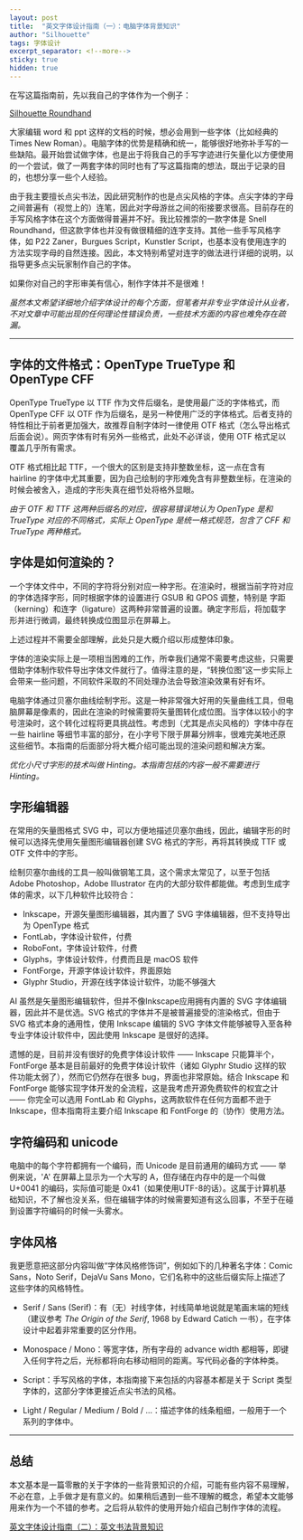 ```yaml
---
layout: post
title:  "英文字体设计指南（一）：电脑字体背景知识"
author: "Silhouette"
tags: 字体设计
excerpt_separator: <!--more-->
sticky: true
hidden: true
---
```


<!--more-->

在写这篇指南前，先以我自己的字体作为一个例子：

[Silhouette Roundhand](https://github.com/sil-z/Silhouette-Roundhand)

大家编辑 word 和 ppt 这样的文档的时候，想必会用到一些字体（比如经典的 Times New Roman）。电脑字体的优势是精确和统一，能够很好地弥补手写的一些缺陷。最开始尝试做字体，也是出于将我自己的手写字迹进行矢量化以方便使用的一个尝试，做了一两套字体的同时也有了写这篇指南的想法，既出于记录的目的，也想分享一些个人经验。

由于我主要擅长点尖书法，因此研究制作的也是点尖风格的字体。点尖字体的字母之间普遍有（视觉上的）连笔，因此对字母游丝之间的衔接要求很高。目前存在的手写风格字体在这个方面做得普遍并不好。我比较推崇的一款字体是 Snell Roundhand，但这款字体也并没有做很精细的连字支持。其他一些手写风格字体，如 P22 Zaner，Burgues Script，Kunstler Script，也基本没有使用连字的方法实现字母的自然连接。因此，本文特别希望对连字的做法进行详细的说明，以指导更多点尖玩家制作自己的字体。

如果你对自己的字形审美有信心，制作字体并不是很难！

*虽然本文希望详细地介绍字体设计的每个方面，但笔者并非专业字体设计从业者，不对文章中可能出现的任何理论性错误负责，一些技术方面的内容也难免存在疏漏。*

---

## 字体的文件格式：OpenType TrueType 和 OpenType CFF

OpenType TrueType 以 TTF 作为文件后缀名，是使用最广泛的字体格式，而 OpenType CFF 以 OTF 作为后缀名，是另一种使用广泛的字体格式。后者支持的特性相比于前者更加强大，故推荐自制字体时一律使用 OTF 格式（怎么导出格式后面会说）。网页字体有时有另外一些格式，此处不必详谈，使用 OTF 格式足以覆盖几乎所有需求。

OTF 格式相比起 TTF，一个很大的区别是支持非整数坐标，这一点在含有 hairline 的字体中尤其重要，因为自己绘制的字形难免含有非整数坐标，在渲染的时候会被舍入，造成的字形失真在细节处将格外显眼。

*由于 OTF 和 TTF 这两种后缀名的对应，很容易错误地认为 OpenType 是和 TrueType 对应的不同格式，实际上 OpenType 是统一格式规范，包含了 CFF 和 TrueType 两种格式。*

## 字体是如何渲染的？

一个字体文件中，不同的字符将分别对应一种字形。在渲染时，根据当前字符对应的字体选择字形，同时根据字体的设置进行 GSUB 和 GPOS 调整，特别是 字距（kerning）和连字（ligature）这两种非常普遍的设置。确定字形后，将加载字形并进行微调，最终转换成位图显示在屏幕上。

上述过程并不需要全部理解，此处只是大概介绍以形成整体印象。

字体的渲染实际上是一项相当困难的工作，所幸我们通常不需要考虑这些，只需要借助字体制作软件导出字体文件就行了。值得注意的是，“转换位图”这一步实际上会带来一些问题，不同软件采取的不同处理办法会导致渲染效果有好有坏。

电脑字体通过贝塞尔曲线绘制字形。这是一种非常强大好用的矢量曲线工具，但电脑屏幕是像素的，因此在渲染的时候需要将矢量图转化成位图。当字体以较小的字号渲染时，这个转化过程将更具挑战性。考虑到（尤其是点尖风格的）字体中存在一些 hairline 等细节丰富的部分，在小字号下限于屏幕分辨率，很难完美地还原这些细节。本指南的后面部分将大概介绍可能出现的渲染问题和解决方案。

*优化小尺寸字形的技术叫做 Hinting。本指南包括的内容一般不需要进行 Hinting。*

## 字形编辑器

在常用的矢量图格式 SVG 中，可以方便地描述贝塞尔曲线，因此，编辑字形的时候可以选择先使用矢量图形编辑器创建 SVG 格式的字形，再将其转换成 TTF 或 OTF 文件中的字形。

绘制贝塞尔曲线的工具一般叫做钢笔工具，这个需求太常见了，以至于包括 Adobe Photoshop，Adobe Illustrator 在内的大部分软件都能做。考虑到生成字体的需求，以下几种软件比较符合：

- Inkscape，开源矢量图形编辑器，其内置了 SVG 字体编辑器，但不支持导出为 OpenType 格式
- FontLab，字体设计软件，付费
- RoboFont，字体设计软件，付费
- Glyphs，字体设计软件，付费而且是 macOS 软件
- FontForge，开源字体设计软件，界面原始
- Glyphr Studio，开源在线字体设计软件，功能不够强大

AI 虽然是矢量图形编辑软件，但并不像Inkscape应用拥有内置的 SVG 字体编辑器，因此并不是优选。SVG 格式的字体并不是被普遍接受的渲染格式，但由于 SVG 格式本身的通用性，使用 Inkscape 编辑的 SVG 字体文件能够被导入至各种专业字体设计软件中，因此使用 Inkscape 是很好的选择。

遗憾的是，目前并没有很好的免费字体设计软件 —— Inkscape 只能算半个，FontForge 基本是目前最好的免费字体设计软件（诸如 Glyphr Studio 这样的软件功能太弱了），然而它仍然存在很多 bug，界面也非常原始。结合 Inkscape 和 FontForge 能够实现字体开发的全流程，这是我考虑开源免费软件的权宜之计 —— 你完全可以选用 FontLab 和 Glyphs，这两款软件在任何方面都不逊于 Inkscape，但本指南将主要介绍 Inkscape 和 FontForge 的（协作）使用方法。

## 字符编码和 unicode

电脑中的每个字符都拥有一个编码，而 Unicode 是目前通用的编码方式 —— 举例来说，'A' 在屏幕上显示为一个大写的 A，但存储在内存中的是一个叫做 U+0041 的编码，实际值可能是 0x41（如果使用UTF-8的话）。这属于计算机基础知识，不了解也没关系，但在编辑字体的时候需要知道有这么回事，不至于在碰到设置字符编码的时候一头雾水。

## 字体风格

我更愿意把这部分内容叫做“字体风格修饰词”，例如如下的几种著名字体：Comic Sans，Noto Serif，DejaVu Sans Mono，它们名称中的这些后缀实际上描述了这些字体的风格特性。

- Serif / Sans (Serif)：有（无）衬线字体，衬线简单地说就是笔画末端的短线（建议参考 *The Origin of the Serif*, 1968 by Edward Catich 一书），在字体设计中起着非常重要的区分作用。

- Monospace / Mono：等宽字体，所有字母的 advance width 都相等，即键入任何字符之后，光标都将向右移动相同的距离。写代码必备的字体种类。

- Script：手写风格的字体，本指南接下来包括的内容基本都是关于 Script 类型字体的，这部分字体更接近点尖书法的风格。

- Light / Regular / Medium / Bold / ...：描述字体的线条粗细，一般用于一个系列的字体中。

---

## 总结

本文基本是一篇零散的关于字体的一些背景知识的介绍，可能有些内容不易理解，不必在意，上手做才是有意义的。如果稍后遇到一些不理解的概念，希望本文能够用来作为一个不错的参考。之后将从软件的使用开始介绍自己制作字体的流程。

[英文字体设计指南（二）：英文书法背景知识](/2025-06-13/英文字体设计指南-二-英文书法背景知识)